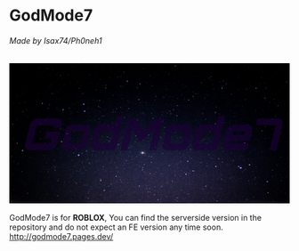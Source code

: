 # GodMode7
###### Made by Isax74/Ph0neh1
 ![alt text](https://raw.githubusercontent.com/ph0neh1/GodMode7/main/GodMode7.jpg)

GodMode7 is for **ROBLOX**, You can find the serverside version in the repository and do not expect an FE version any time soon.
http://godmode7.pages.dev/
